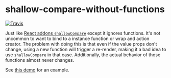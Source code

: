 # shallow-compare-without-functions

[![Travis][build-badge]][build]

Just like [React addons `shallowCompare`](https://facebook.github.io/react/docs/shallow-compare.html) except it ignores functions.
It's not uncommon to want to bind to a instance function or wrap and action creator. The problem with doing this is that even
if the value props don't change, using a new function will trigger a re-render, making it a bad idea to use `shallowCompare` in that case.
Additionally, the actual behavior of those functions almost never changes.

See [this demo](shallow-compare-without-functions.surge.sh) for an example.

[build-badge]: https://img.shields.io/travis/garbles/shallow-compare-without-functions/master.svg?style=flat-square
[build]: https://travis-ci.org/garbles/shallow-compare-without-functions
